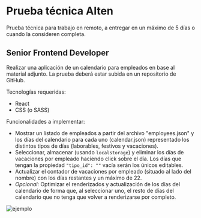 # Prueba técnica Alten
Prueba técnica para trabajo en remoto, a entregar en un máximo de 5 días o cuando la consideren completa.
## Senior Frontend Developer
Realizar una aplicación de un calendario para empleados en base al material adjunto. La prueba deberá estar subida en un repositorio de GitHub.

Tecnologías requeridas:
* React
* CSS (o SASS)

Funcionalidades a implementar:
* Mostrar un listado de empleados a partir del archivo "employees.json" y los días del calendario para cada uno (calendar.json) representado los distintos tipos de días (laborables, festivos y vacaciones).
* Seleccionar, almacenar (usando ``localstorage``) y eliminar los días de vacaciones por empleado haciendo click sobre el día. Los días que tengan la propiedad ``"tipo_id": ""`` vacía serán los únicos editables.
* Actualizar el contador de vacaciones por empleado (situado al lado del nombre) con los días restantes y un máximo de 22.
* _Opcional:_ Optimizar el renderizados y actualización de los días del calendario de forma que, al seleccionar uno, el resto de días del calendario que no tenga que volver a renderizarse por completo. 

![ejemplo](https://user-images.githubusercontent.com/9970356/218339535-b5ef05f4-1821-4a01-8cb1-513da053cf5a.png)
